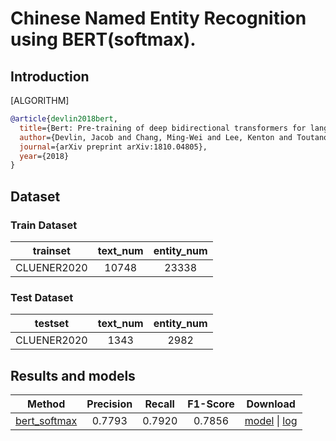 # Chinese Named Entity Recognition using BERT(softmax).

## Introduction

[ALGORITHM]
```bibtex
@article{devlin2018bert,
  title={Bert: Pre-training of deep bidirectional transformers for language understanding},
  author={Devlin, Jacob and Chang, Ming-Wei and Lee, Kenton and Toutanova, Kristina},
  journal={arXiv preprint arXiv:1810.04805},
  year={2018}
}
```

## Dataset

### Train Dataset
|  trainset  | text_num | entity_num |
| :--------: | :----------: | :--------: |
| CLUENER2020 |     10748     |     23338     |

### Test Dataset

|  testset  | text_num | entity_num |
| :--------: | :----------: | :--------: |
| CLUENER2020 |     1343     |     2982     |


## Results and models

|                                 Method                                 |  Precision  |   Recall  |  F1-Score |                Download                 |
| :--------------------------------------------------------------------: |:-----------:| :--------:| :-------: | :-------------------------------------: |
|   [bert_softmax](/configs/ner/bert_softmax/bert_softmax_cluener_18e.py)|  0.7793     |    0.7920 |  0.7856   |  [model](https://download.openmmlab.com/mmocr/ner/bert_softmax/bert_softmax_cluener_18e-d96b4a2c.pth) \| [log](https://download.openmmlab.com/mmocr/ner/bert_softmax/20210506_215252.log.json) |
